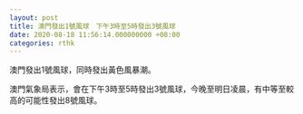 ```yaml
---
layout: post
title: 澳門發出1號風球　下午3時至5時發出3號風球
date: 2020-08-18 11:56:14.000000000 +08:00
categories: rthk
---
```


澳門發出1號風球，同時發出黃色風暴潮。

澳門氣象局表示，會在下午3時至5時發出3號風球，今晚至明日凌晨，有中等至較高的可能性發出8號風球。
